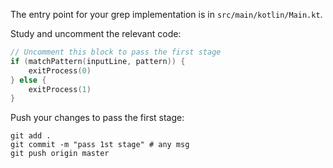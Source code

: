 The entry point for your grep implementation is in `src/main/kotlin/Main.kt`.

Study and uncomment the relevant code: 

```kotlin
// Uncomment this block to pass the first stage
if (matchPattern(inputLine, pattern)) {
    exitProcess(0)
} else {
    exitProcess(1)
}
```

Push your changes to pass the first stage:

```
git add .
git commit -m "pass 1st stage" # any msg
git push origin master
```
